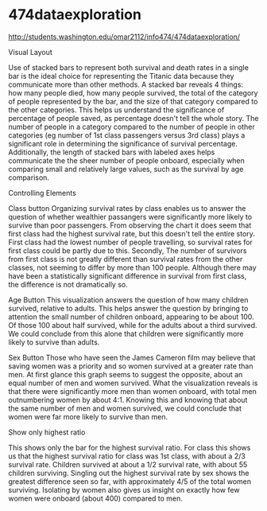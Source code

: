 # 474dataexploration

http://students.washington.edu/omar2112/info474/474dataexploration/

Visual Layout

Use of stacked bars to represent both survival and death rates in a single bar is the ideal choice for representing the Titanic data because
they communicate more than other methods. A stacked bar reveals 4 things: how many people died, how many people survived, the total of the category of 
people represented by the bar, and the size of that category compared to the other categories. This helps us understand the significance
of percentage of people saved, as percentage doesn't tell the whole story. The number of people in a category compared to the number
of people in other categories (eg number of 1st class passengers versus 3rd class) plays a significant role in determining the significance
of survival percentage. Additionally, the length of stacked bars with labeled axes helps communicate the the sheer number of people onboard, especially
when comparing small and relatively large values, such as the survival by age comparison.

Controlling Elements

Class button
Organizing survival rates by class enables us to answer the question of whether wealthier passangers were significantly more likely
to survive than poor passengers. From observing the chart it does seem that first class had the highest survival rate, but this
doesn't tell the entire story. First class had the lowest number of people travelling, so survival rates for first class could be 
partly due to this. Secondly, The number of survivors from first class is not greatly different than survival rates from the other
classes, not seeming to differ by more than 100 people. Although there may have been a statistically significant difference in survival
from first class, the difference is not dramatically so.

Age Button
This visualization answers the question of how many children survived, relative to adults. This helps answer the question by bringing 
to attention the small number of children onboard, appearing to be about 100. Of those 100 about half survived, while for the adults
about a third survived. We could conclude from this alone that children were significantly more likely to survive than adults.  

Sex Button
Those who have seen the James Cameron film may believe that saving women was a priority and so women survived at a greater rate than men.
At first glance this graph seems to suggest the opposite, about an equal number of men and women survived. What the visualization reveals 
is that there were significantly more men than women onboard, with total men outnumbering women by about 4:1. Knowing this and knowing that 
about the same number of men and women survived, we could conclude that women were far more likely to survive than men.

Show only highest ratio

This shows only the bar for the highest survival ratio. For class this shows us that the highest survival ratio for class was 1st class,
with about a 2/3 survival rate. Children survived at about a 1/2 survival rate, with about 55 children surviving. Singling out the 
highest survival rate by sex shows the greatest difference seen so far, with approximately 4/5 of the total women surviving. Isolating
by women also gives us insight on exactly how few  women were onboard (about 400) compared to men. 